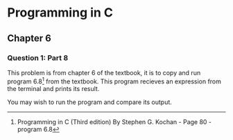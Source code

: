 # Programming in C
## Chapter 6
### Question 1: Part 8

This problem is from chapter 6 of the textbook, it is to copy and run program 6.8[^1] from the textbook. This program recieves an expression from the terminal and prints its result.

You may wish to run the program and compare its output.

[^1]: Programming in C (Third edition) By Stephen G. Kochan - Page 80 - program 6.8